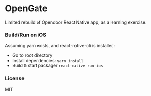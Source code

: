 # OpenGate
Limited rebuild of Opendoor React Native app, as a learning exercise.

### Build/Run on iOS
Assuming yarn exists, and react-native-cli is installed:
* Go to root directory
* Install dependencies: `yarn install`
* Build & start packager `react-native run-ios`

### License
MIT
